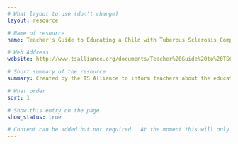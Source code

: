 ```yaml
---
# What layout to use (don't change)
layout: resource

# Name of resource
name: Teacher's Guide to Educating a Child with Tuberous Sclerosis Complex

# Web Address
website: http://www.tsalliance.org/documents/Teacher%20Guide%20to%20TSC.pdf

# Short summary of the resource
summary: Created by the TS Alliance to inform teachers about the educational needs of individuals with tuberous sclerosis.

# What order
sort: 1

# Show this entry on the page
show_status: true

# Content can be added but not required.  At the moment this will only show on the home page area.
---
```

